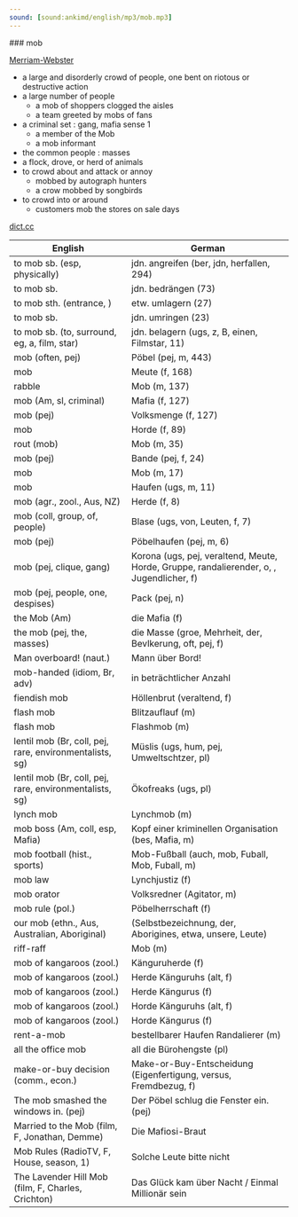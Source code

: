 ```yaml
---
sound: [sound:ankimd/english/mp3/mob.mp3]
---
```


\### mob

[Merriam-Webster](https://www.merriam-webster.com/dictionary/mob)

- a large and disorderly crowd of people, one bent on riotous or destructive action
- a large number of people
    - a mob of shoppers clogged the aisles
    - a team greeted by mobs of fans
- a criminal set : gang, mafia sense 1
    - a member of the Mob
    - a mob informant
- the common people : masses
- a flock, drove, or herd of animals
- to crowd about and attack or annoy
    - mobbed by autograph hunters
    - a crow mobbed by songbirds
- to crowd into or around
    - customers mob the stores on sale days

[dict.cc](https://www.dict.cc/mob)

| English        | German       |
| -------------- | ------------ |
| to mob sb. (esp, physically) | jdn. angreifen (ber, jdn, herfallen, 294) |
| to mob sb. | jdn. bedrängen (73) |
| to mob sth. (entrance, ) | etw. umlagern (27) |
| to mob sb. | jdn. umringen (23) |
| to mob sb. (to, surround, eg, a, film, star) | jdn. belagern (ugs, z, B, einen, Filmstar, 11) |
| mob (often, pej) | Pöbel (pej, m, 443) |
| mob | Meute (f, 168) |
| rabble | Mob (m, 137) |
| mob (Am, sl, criminal) | Mafia (f, 127) |
| mob (pej) | Volksmenge (f, 127) |
| mob | Horde (f, 89) |
| rout (mob) | Mob (m, 35) |
| mob (pej) | Bande (pej, f, 24) |
| mob | Mob (m, 17) |
| mob | Haufen (ugs, m, 11) |
| mob (agr., zool., Aus, NZ) | Herde (f, 8) |
| mob (coll, group, of, people) | Blase (ugs, von, Leuten, f, 7) |
| mob (pej) | Pöbelhaufen (pej, m, 6) |
| mob (pej, clique, gang) | Korona (ugs, pej, veraltend, Meute, Horde, Gruppe, randalierender, o, , Jugendlicher, f) |
| mob (pej, people, one, despises) | Pack (pej, n) |
| the Mob (Am) | die Mafia (f) |
| the mob (pej, the, masses) | die Masse (groe, Mehrheit, der, Bevlkerung, oft, pej, f) |
| Man overboard! <MOB> (naut.) | Mann über Bord! |
| mob-handed (idiom, Br, adv) | in beträchtlicher Anzahl |
| fiendish mob | Höllenbrut (veraltend, f) |
| flash mob | Blitzauflauf (m) |
| flash mob | Flashmob (m) |
| lentil mob (Br, coll, pej, rare, environmentalists, sg) | Müslis (ugs, hum, pej, Umweltschtzer, pl) |
| lentil mob (Br, coll, pej, rare, environmentalists, sg) | Ökofreaks (ugs, pl) |
| lynch mob | Lynchmob (m) |
| mob boss (Am, coll, esp, Mafia) | Kopf einer kriminellen Organisation (bes, Mafia, m) |
| mob football (hist., sports) | Mob-Fußball (auch, mob, Fuball, Mob, Fuball, m) |
| mob law | Lynchjustiz (f) |
| mob orator | Volksredner (Agitator, m) |
| mob rule (pol.) | Pöbelherrschaft (f) |
| our mob (ethn., Aus, Australian, Aboriginal) |  (Selbstbezeichnung, der, Aborigines, etwa, unsere, Leute) |
| riff-raff | Mob (m) |
| mob of kangaroos (zool.) | Känguruherde (f) |
| mob of kangaroos (zool.) | Herde Känguruhs (alt, f) |
| mob of kangaroos (zool.) | Herde Kängurus (f) |
| mob of kangaroos (zool.) | Horde Känguruhs (alt, f) |
| mob of kangaroos (zool.) | Horde Kängurus (f) |
| rent-a-mob | bestellbarer Haufen Randalierer (m) |
| all the office mob | all die Bürohengste (pl) |
| make-or-buy <MOB> decision (comm., econ.) | Make-or-Buy-Entscheidung (Eigenfertigung, versus, Fremdbezug, f) |
| The mob smashed the windows in. (pej) | Der Pöbel schlug die Fenster ein. (pej) |
| Married to the Mob (film, F, Jonathan, Demme) | Die Mafiosi-Braut |
| Mob Rules (RadioTV, F, House, season, 1) | Solche Leute bitte nicht |
| The Lavender Hill Mob (film, F, Charles, Crichton) | Das Glück kam über Nacht / Einmal Millionär sein |

